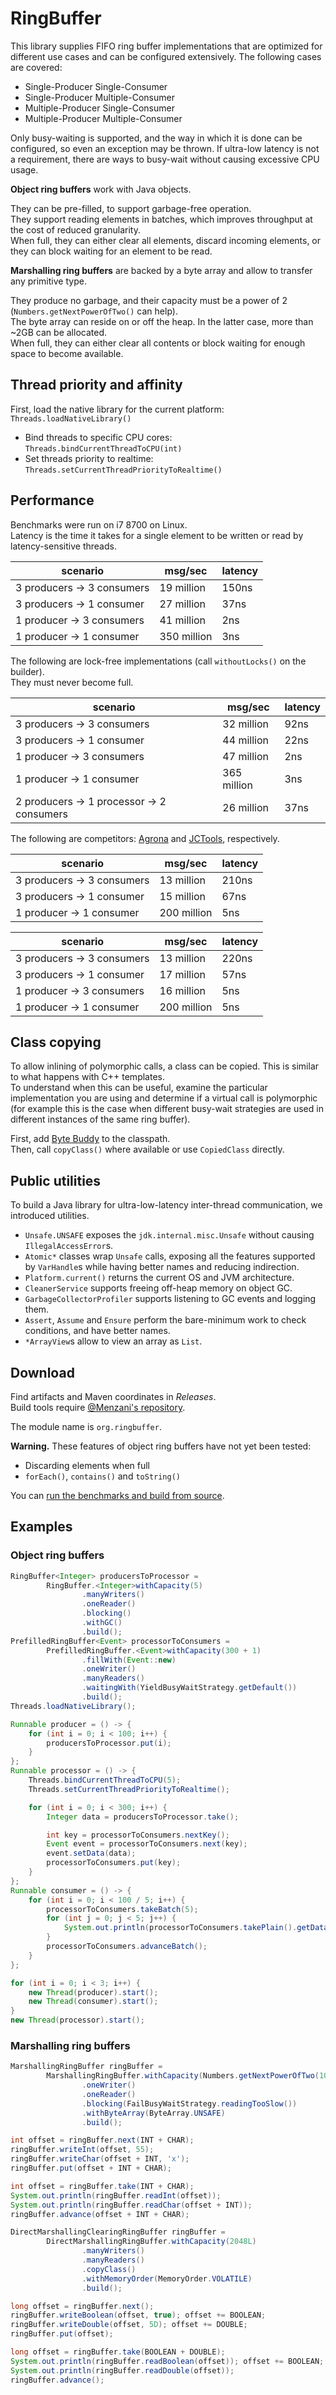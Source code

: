 # RingBuffer

This library supplies FIFO ring buffer implementations that are optimized for different use cases and can be configured extensively. The following cases are covered:

- Single-Producer Single-Consumer
- Single-Producer Multiple-Consumer
- Multiple-Producer Single-Consumer
- Multiple-Producer Multiple-Consumer

Only busy-waiting is supported, and the way in which it is done can be configured, so even an exception may be thrown.
If ultra-low latency is not a requirement, there are ways to busy-wait without causing excessive CPU usage.

**Object ring buffers** work with Java objects.

They can be pre-filled, to support garbage-free operation.  
They support reading elements in batches, which improves throughput at the cost of reduced granularity.  
When full, they can either clear all elements, discard incoming elements, or they can block waiting for an element to be read.

**Marshalling ring buffers** are backed by a byte array and allow to transfer any primitive type.

They produce no garbage, and their capacity must be a power of 2 (`Numbers.getNextPowerOfTwo()` can help).  
The byte array can reside on or off the heap. In the latter case, more than ~2GB can be allocated.  
When full, they can either clear all contents or block waiting for enough space to become available.

## Thread priority and affinity

First, load the native library for the current platform: `Threads.loadNativeLibrary()`
- Bind threads to specific CPU cores: `Threads.bindCurrentThreadToCPU(int)`
- Set threads priority to realtime: `Threads.setCurrentThreadPriorityToRealtime()`

## Performance

Benchmarks were run on i7 8700 on Linux.  
Latency is the time it takes for a single element to be written or read by latency-sensitive threads.

scenario|msg/sec|latency
---|---|---
3 producers → 3 consumers | 19 million | 150ns
3 producers → 1 consumer | 27 million | 37ns
1 producer → 3 consumers | 41 million | 2ns
1 producer → 1 consumer | 350 million | 3ns

The following are lock-free implementations (call `withoutLocks()` on the builder).  
They must never become full.

scenario|msg/sec|latency
---|---|---
3 producers → 3 consumers | 32 million | 92ns
3 producers → 1 consumer | 44 million | 22ns
1 producer → 3 consumers | 47 million | 2ns
1 producer → 1 consumer | 365 million | 3ns
2 producers → 1 processor → 2 consumers | 26 million | 37ns

The following are competitors: [Agrona](https://github.com/real-logic/agrona) and [JCTools](https://github.com/JCTools/JCTools), respectively.

scenario|msg/sec|latency
---|---|---
3 producers → 3 consumers | 13 million | 210ns
3 producers → 1 consumer | 15 million | 67ns
1 producer → 1 consumer | 200 million | 5ns

scenario|msg/sec|latency
---|---|---
3 producers → 3 consumers | 13 million | 220ns
3 producers → 1 consumer | 17 million | 57ns
1 producer → 3 consumers | 16 million | 5ns
1 producer → 1 consumer | 200 million | 5ns

## Class copying

To allow inlining of polymorphic calls, a class can be copied. This is similar to what happens with C++ templates.  
To understand when this can be useful, examine the particular implementation you are using and determine if a virtual call is polymorphic (for example this is the case when different busy-wait strategies are used in different instances of the same ring buffer).

First, add [Byte Buddy](https://bytebuddy.net/#/) to the classpath.  
Then, call `copyClass()` where available or use `CopiedClass` directly.

## Public utilities

To build a Java library for ultra-low-latency inter-thread communication, we introduced utilities.

- `Unsafe.UNSAFE` exposes the `jdk.internal.misc.Unsafe` without causing `IllegalAccessError`s.
- `Atomic*` classes wrap `Unsafe` calls, exposing all the features supported by `VarHandle`s while having better names and reducing indirection.
- `Platform.current()` returns the current OS and JVM architecture.
- `CleanerService` supports freeing off-heap memory on object GC.
- `GarbageCollectorProfiler` supports listening to GC events and logging them.
- `Assert`, `Assume` and `Ensure` perform the bare-minimum work to check conditions, and have better names.
- `*ArrayView`s allow to view an array as `List`.

## Download

Find artifacts and Maven coordinates in _Releases_.  
Build tools require [@Menzani's repository](https://www.menzani.eu/cdn/maven).

The module name is `org.ringbuffer`.

**Warning.**
These features of object ring buffers have not yet been tested:
- Discarding elements when full
- `forEach()`, `contains()` and `toString()`

You can [run the benchmarks and build from source](BUILD.md).

## Examples

### Object ring buffers

```java
RingBuffer<Integer> producersToProcessor =
        RingBuffer.<Integer>withCapacity(5)
                .manyWriters()
                .oneReader()
                .blocking()
                .withGC()
                .build();
PrefilledRingBuffer<Event> processorToConsumers =
        PrefilledRingBuffer.<Event>withCapacity(300 + 1)
                .fillWith(Event::new)
                .oneWriter()
                .manyReaders()
                .waitingWith(YieldBusyWaitStrategy.getDefault())
                .build();
Threads.loadNativeLibrary();

Runnable producer = () -> {
    for (int i = 0; i < 100; i++) {
        producersToProcessor.put(i);
    }
};
Runnable processor = () -> {
    Threads.bindCurrentThreadToCPU(5);
    Threads.setCurrentThreadPriorityToRealtime();

    for (int i = 0; i < 300; i++) {
        Integer data = producersToProcessor.take();

        int key = processorToConsumers.nextKey();
        Event event = processorToConsumers.next(key);
        event.setData(data);
        processorToConsumers.put(key);
    }
};
Runnable consumer = () -> {
    for (int i = 0; i < 100 / 5; i++) {
        processorToConsumers.takeBatch(5);
        for (int j = 0; j < 5; j++) {
            System.out.println(processorToConsumers.takePlain().getData());
        }
        processorToConsumers.advanceBatch();
    }
};

for (int i = 0; i < 3; i++) {
    new Thread(producer).start();
    new Thread(consumer).start();
}
new Thread(processor).start();
```

### Marshalling ring buffers

```java
MarshallingRingBuffer ringBuffer =
        MarshallingRingBuffer.withCapacity(Numbers.getNextPowerOfTwo(100))
                .oneWriter()
                .oneReader()
                .blocking(FailBusyWaitStrategy.readingTooSlow())
                .withByteArray(ByteArray.UNSAFE)
                .build();

int offset = ringBuffer.next(INT + CHAR);
ringBuffer.writeInt(offset, 55);
ringBuffer.writeChar(offset + INT, 'x');
ringBuffer.put(offset + INT + CHAR);

int offset = ringBuffer.take(INT + CHAR);
System.out.println(ringBuffer.readInt(offset));
System.out.println(ringBuffer.readChar(offset + INT));
ringBuffer.advance(offset + INT + CHAR);

DirectMarshallingClearingRingBuffer ringBuffer =
        DirectMarshallingRingBuffer.withCapacity(2048L)
                .manyWriters()
                .manyReaders()
                .copyClass()
                .withMemoryOrder(MemoryOrder.VOLATILE)
                .build();

long offset = ringBuffer.next();
ringBuffer.writeBoolean(offset, true); offset += BOOLEAN;
ringBuffer.writeDouble(offset, 5D); offset += DOUBLE;
ringBuffer.put(offset);

long offset = ringBuffer.take(BOOLEAN + DOUBLE);
System.out.println(ringBuffer.readBoolean(offset)); offset += BOOLEAN;
System.out.println(ringBuffer.readDouble(offset));
ringBuffer.advance();
```